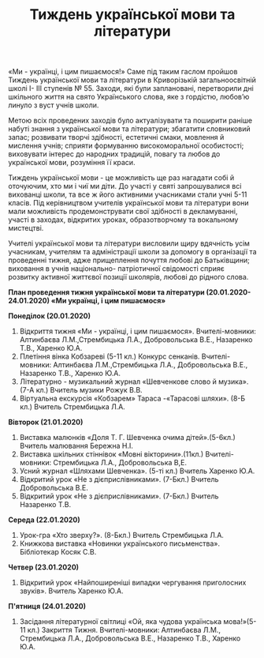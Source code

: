 ﻿---
title: Тиждень української мови та літератури
---

«Ми - українці, і цим пишаємося!» Саме під таким гаслом пройшов Тиждень української мови та літератури в Криворізькій загальноосвітній школі І- III ступенів № 55. Заходи, які були заплановані, перетворили дні шкільного життя на свято Українського слова, яке з гордістю, любов’ю линуло з вуст учнів школи.

Метою всіх проведених заходів було актуалізувати та поширити раніше набуті знання з української мови та літератури; збагатити словниковий запас; розвивати творчі здібності, естетичні смаки, мовлення й мислення учнів; сприяти формуванню високоморальної особистості; виховувати інтерес до народних традицій, повагу та любов до української мови, розуміння її краси.

Тиждень української мови - це можливість ще раз нагадати собі й оточуючим, хто ми і чиї ми діти. До участі у святі запрошувалися всі вихованці школи, та все ж його активними учасниками стали учні 5-11 класів. Під керівництвом учителів української мови та літератури вони мали можливість продемонструвати свої здібності в декламуванні, участі в заходах, відкритих уроках, образотворчому та вокальному мистецтві.

Учителі української мови та літератури висловили щиру вдячність усім учасникам, учителям та адміністрації школи за допомогу в організації та проведенні тижня, адже прищеплення почуття любові до Батьківщини; виховання в учнів національно- патріотичної свідомості сприяє розвитку активної життєвої позиції школярів, любові до рідного слова.

**План проведення тижня української мови та літератури (20.01.2020-24.01.2020) «Ми українці, і цим пишаємося»**

**Понеділок (20.01.2020)**

1. Відкриття тижня «Ми - українці, і цим пишаємося». Вчителі-мовники: Алтинбаєва Л.М.,Стрембицька Л.А., Добровольська В.Е., Назаренко Т.В., Харенко Ю.А.
1. Плетіння вінка Кобзареві (5-11 кл.) Конкурс сенканів. Вчителі-мовники: Алтинбаєва Л.М.,Стрембицька Л.А., Добровольська В.Е., Назаренко Т.В., Харенко Ю.А.
1. Літературно - музикальний журнал «Шевченкове слово й музика». (7-А кл.) Вчитель музики Рожук В.В.
1. Віртуальна екскурсія «Кобзарем» Тараса -«Тарасові шляхи». (8-Б кл.) Вчитель Стрембицька Л.А.

**Вівторок (21.01.2020)**

1. Виставка малюнків «Доля Т. Г. Шевченка очима дітей».(5-6кл.) Вчитель малювання Бережна Н.І.
1. Виставка шкільних стіннівок «Мовні вікторини».(11кл.) Вчителі-мовники: Стрембицька Л.А., Добровольська В,Е.
1. Усний журнал «Шляхами Шевченка». (5-ті кл.) Вчитель Харенко Ю.А.
1. Відкритий урок «Не з дієприслівниками». (7-Бкл.) Вчитель Добровольська В.Е.
1. Відкритий урок «Не з дієприслівниками». (7-Бкл.) Вчитель Назаренко Т.В.

**Середа (22.01.2020)**

1. Урок-гра «Хто зверху?». (8-Бкл.) Вчитель Стрембицька Л.А.
1. Книжкова виставка «Новинки українського письменства». Бібліотекар Косяк С.В.

**Четвер (23.01.2020)**

1. Відкритий урок «Найпоширеніші випадки чергування приголосних звуків». Вчитель Харенко Ю.А.

**П'ятниця (24.01.2020)**

1. Засідання літературної світлиці «Ой, яка чудова українська мова!»(5-11 кл.) Закриття Тижня. Вчителі-мовники: Алтинбаєва Л.М., Стрембицька Л.А., Добровольська В.Е., Назаренко Т.В., Харенко Ю.А.

<slideshow></slideshow>
